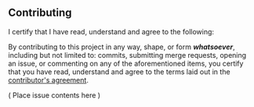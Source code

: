 ## Contributing

I certify that I have read, understand and agree to the following:

By contributing to this project in any way, shape, or form ***whatsoever***, 
including but not limited to: commits, submitting merge requests, opening an
issue, or commenting on any of the aforementioned items, you certify that you
have read, understand and agree to the terms laid out in the
[contributor's agreement](CONTRIBUTING.md).

( Place issue contents here )
